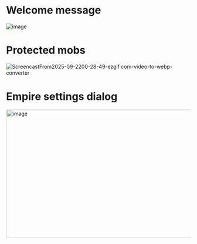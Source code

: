 # Welcome message
![image](https://github.com/user-attachments/assets/2bcc0490-44a0-4a08-bbfa-6aec7256cdf8)

# Protected mobs
![ScreencastFrom2025-09-2200-28-49-ezgif com-video-to-webp-converter](https://github.com/user-attachments/assets/ca177dd1-7175-404e-b0a1-7408f2d99b30)

# Empire settings dialog
<img width="1058" height="349" alt="image" src="https://github.com/user-attachments/assets/a6d899b6-c5e1-4e8b-8455-bbf5a463c1a0" />
